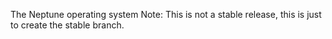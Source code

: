 The Neptune operating system
Note: This is not a stable release, this is just to create the stable branch.
